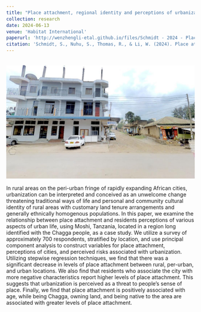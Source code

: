 ```yaml
---
title: "Place attachment, regional identity and perceptions of urbanization in Moshi, Tanzania"
collection: research
date: 2024-06-13
venue: 'Habitat International'
paperurl: 'http://wenzhengli-etal.github.io/files/Schmidt - 2024 - Place attachment, regional identity and perception.pdf'
citation: 'Schmidt, S., Nuhu, S., Thomas, R., & Li, W. (2024). Place attachment, regional identity and perceptions of urbanization in Moshi, Tanzania. Habitat International, 150, 103132.' 
---
```


<br/><img src='/images/HI.jpg'>

In rural areas on the peri-urban fringe of rapidly expanding African cities, urbanization can be interpreted and conceived as an unwelcome change threatening traditional ways of life and personal and community cultural identity of rural areas with customary land tenure arrangements and generally ethnically homogenous populations. In this paper, we examine the relationship between place attachment and residents perceptions of various aspects of urban life, using Moshi, Tanzania, located in a region long identified with the Chagga people, as a case study. We utilize a survey of approximately 700 respondents, stratified by location, and use principal component analysis to construct variables for place attachment, perceptions of cities, and perceived risks associated with urbanization. Utilizing stepwise regression techniques, we find that there was a significant decrease in levels of place attachment between rural, per-urban, and urban locations. We also find that residents who associate the city with more negative characteristics report higher levels of place attachment. This suggests that urbanization is perceived as a threat to people’s sense of place. Finally, we find that place attachment is positively associated with age, while being Chagga, owning land, and being native to the area are associated with greater levels of place attachment.
